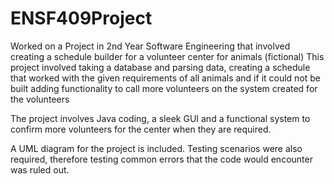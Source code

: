 # ENSF409Project

Worked on a Project in 2nd Year Software Engineering that involved creating a schedule builder for a volunteer center for animals (fictional)
This project involved taking a database and parsing data, creating a schedule that worked with the given requirements of all animals and if it could not be built
adding functionality to call more volunteers on the system created for the volunteers

The project involves Java coding, a sleek GUI and a functional system to confirm more volunteers for the center when they are required. 

A UML diagram for the project is included.
Testing scenarios were also required, therefore testing common errors that the code would encounter was ruled out.
